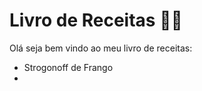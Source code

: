 # Livro de Receitas :man_cook:



Olá seja bem vindo ao meu livro de receitas:



- Strogonoff de Frango
- 

